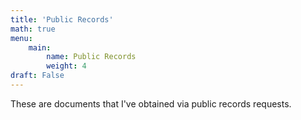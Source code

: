 ```yaml
---
title: 'Public Records'
math: true
menu:
    main:
        name: Public Records
        weight: 4
draft: False
---
```


These are documents that I've obtained via public records requests.